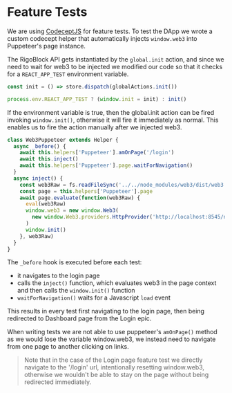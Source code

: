 # Feature Tests

We are using [CodeceptJS](https://codecept.io/helpers/Puppeteer/ "Puppeteer Helper Guide") for feature tests. To test the DApp we wrote a custom codecept helper that automatically injects `window.web3` into Puppeteer's page instance.

The RigoBlock API gets instantiated by the `global.init` action, and since we need to wait for web3 to be injected we modified our code so that it checks for a `REACT_APP_TEST` environment variable.

```javascript
const init = () => store.dispatch(globalActions.init())

process.env.REACT_APP_TEST ? (window.init = init) : init()
```

If the environment variable is true, then the global.init action can be fired invoking `window.init()`, otherwise it will fire it immediately as normal. This enables us to fire the action manually after we injected web3.

```javascript
class Web3Puppeteer extends Helper {
  async _before() {
    await this.helpers['Puppeteer'].amOnPage('/login')
    await this.inject()
    await this.helpers['Puppeteer'].page.waitForNavigation()
  }
  async inject() {
    const web3Raw = fs.readFileSync('../../node_modules/web3/dist/web3.min.js')
    const page = this.helpers['Puppeteer'].page
    await page.evaluate(function(web3Raw) {
      eval(web3Raw)
      window.web3 = new window.Web3(
        new window.Web3.providers.HttpProvider('http://localhost:8545/node')
      )
      window.init()
    }, web3Raw)
  }
}
```
The `_before` hook is executed before each test:
- it navigates to the login page
- calls the `inject()` function, which evaluates web3 in the page context and then calls the `window.init()` function
- `waitForNavigation()` waits for a Javascript `load` event

This results in every test first navigating to the login page, then being redirected to Dashboard page from the Login epic.

When writing tests we are not able to use puppeteer's `amOnPage()` method as we would lose the variable window.web3, we instead need to navigate from one page to another clicking on links.
>Note that in the case of the Login page feature test we directly navigate to the '/login' url, intentionally resetting window.web3, otherwise we wouldn't be able to stay on the page without being redirected immediately.
